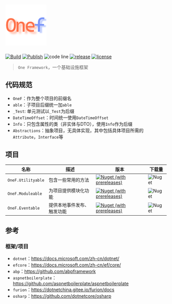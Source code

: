 # ![One Framework](./logo.png)

[![Build](https://github.com/maple512/framework/actions/workflows/build.yml/badge.svg)](https://github.com/Maple512/framework/actions/workflows/build.yml)
[![Publish](https://github.com/maple512/framework/actions/workflows/publish.yml/badge.svg)](https://github.com/Maple512/framework/actions/workflows/publish.yml)
![code line](https://img.shields.io/tokei/lines/github/maple512/framework?style=flat)
[![release](https://img.shields.io/github/v/release/maple512/framework?include_prereleases&style=flat&color=blue)](https://github.com/Maple512/framework/releases)
[![license](https://img.shields.io/github/license/maple512/framework)](./LICENSE)

> `One Framework`，一个基础设施框架

## 代码规范

- `OneF`：作为整个项目的前缀名
- `able`：子项目后缀统一加`able`
- `_Test`: 单元测试以`_Test`为后缀
- `DateTimeOffset`：时间统一使用`DateTimeOffset`
- `Info`：只包含属性的类（非实体与DTO），使用`Info`作为后缀
- `Abstractions`：抽象项目，无具体实现，其中包括具体项目所需的`Attribute`，`Interface`等

## 项目

| 名称               | 描述                       | 版本                                                                                                                                                        | 下载量                                                     |
| ------------------ | -------------------------- | ----------------------------------------------------------------------------------------------------------------------------------------------------------- | ---------------------------------------------------------- |
| `OneF.Utilityable` | 包含一些常用的方法         | [![Nuget (with prereleases)](https://img.shields.io/nuget/vpre/OneF.Utilityable?label=version&color=blue)](https://www.nuget.org/packages/OneF.Utilityable) | ![Nuget](https://img.shields.io/nuget/dt/OneF.Utilityable) |
| `OneF.Moduleable`  | 为项目提供模块化功能       | [![Nuget (with prereleases)](https://img.shields.io/nuget/vpre/OneF.Moduleable?label=version&color=blue)](https://www.nuget.org/packages/OneF.Moduleable)   | ![Nuget](https://img.shields.io/nuget/dt/OneF.Moduleable)  |
| `OneF.Eventable`   | 提供本地事件发布、触发功能 | [![Nuget (with prereleases)](https://img.shields.io/nuget/vpre/OneF.Eventable?label=version&color=blue)](https://www.nuget.org/packages/OneF.Eventable)     | ![Nuget](https://img.shields.io/nuget/dt/OneF.Eventable)   |

## 参考

### 框架/项目

- `dotnet`：<https://docs.microsoft.com/zh-cn/dotnet/>
- `efcore`：<https://docs.microsoft.com/zh-cn/ef/core/>
- `abp`：<https://github.com/abpframework>
- `aspnetboilerplate`：<https://github.com/aspnetboilerplate/aspnetboilerplate>
- `furion`：<https://dotnetchina.gitee.io/furion/docs>
- `osharp`：<https://github.com/dotnetcore/osharp>

